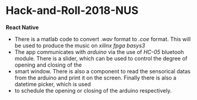 # Hack-and-Roll-2018-NUS


**React Native**
* There is a matlab code to convert *.wav* format to *.coe* format. This will be used to produce the music on *xilinx fpga basys3*
* The app communicates with *arduino* via the use of *HC-05* bluetooh module. There is a slider, which can be used to control the degree of opening and closing of the 
* smart window. There is also a component to read the sensorical datas from the arduino and print it on the screen. Finally there is also a datetime picker, which is used 
* to schedule the opening or closing of the arduino respectively.
  